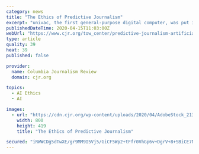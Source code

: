 ```yaml
---
category: news
title: "The Ethics of Predictive Journalism"
excerpt: "univac, the first general-purpose digital computer, was put into production in 1951. By 1952 journalists at CBS were already using it to predict the outcome of the presidential election based on early vote returns. They even featured it live on air: Almost seventy years later, journalists are still at it. And yet a recent study found that only ..."
publishedDateTime: 2020-04-15T11:03:00Z
webUrl: "https://www.cjr.org/tow_center/predictive-journalism-artificial-intelligence-ethics.php"
type: article
quality: 39
heat: 39
published: false

provider:
  name: Columbia Journalism Review
  domain: cjr.org

topics:
  - AI Ethics
  - AI

images:
  - url: "https://cdn.cjr.org/wp-content/uploads/2020/04/AdobeStock_213394016-800x419.jpeg?122376"
    width: 800
    height: 419
    title: "The Ethics of Predictive Journalism"

secured: "iRWWCDg5dTwXE/gr9MM9I5Vj5/GiCF5Wp2+tFfr0VhGp6v+DgrV+8+SBiCE7NppYBb5/ChcdzIfxt0camW3nW9HsaOlnkWW6kwxnMPAtsvsfcysLr0x7MdToC+fzD3ziN6ovlqRbohvP8dHvPWVQfG4AIfzpAS1VJ2WgtT9zdSuYFbW5ZOSzT7jnKL2wsEnIS370uTwcmE7WfOlR0PQ8iQieGdWp1ViIN9dd7Ozt3ZGGTxMtc2OBvftQOA5oiLJEXX1qa86Q2JDmaa0zwgq3Gvsy6QSQw2PCc1Sd2z4BE2bSVieE2wHuXpjMzWWXtbGc;Nnzwf6ZcqHv7ZkK55l+3Og=="
---
```


